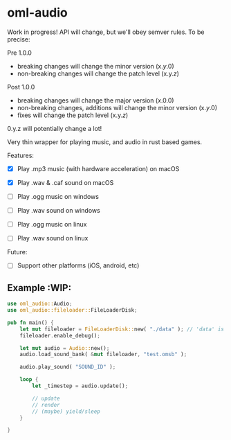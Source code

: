 # oml-audio

Work in progress!
API will change, but we'll obey semver rules.
To be precise:

Pre 1.0.0
- breaking changes will change the minor version (x.*y*.0)
- non-breaking changes will change the patch level (x.y.*z*)

Post 1.0.0
- breaking changes will change the major version (*x*.0.0)
- non-breaking changes, additions will change the minor version (x.*y*.0)
- fixes will change the patch level (x.y.*z*)

0.y.z will potentially change a lot!

Very thin wrapper for playing music, and audio in rust based games.

Features:
- [x] Play .mp3 music (with hardware acceleration) on macOS
- [x] Play .wav & .caf sound on macOS

- [ ] Play .ogg music on windows
- [ ] Play .wav sound on windows
- [ ] Play .ogg music on linux
- [ ] Play .wav sound on linux


Future:
- [ ] Support other platforms (iOS, android, etc)


## Example :WIP:

```rust
use oml_audio::Audio;
use oml_audio::fileloader::FileLoaderDisk;

pub fn main() {
    let mut fileloader = FileLoaderDisk::new( "./data" ); // 'data' is the base directory for all other files/paths
    fileloader.enable_debug();

    let mut audio = Audio::new();
    audio.load_sound_bank( &mut fileloader, "test.omsb" );

    audio.play_sound( "SOUND_ID" );

    loop {
        let _timestep = audio.update();

        // update
        // render
        // (maybe) yield/sleep
    }

}
```
